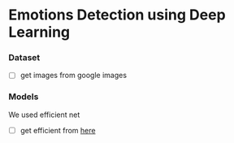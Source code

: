 # Emotions Detection using Deep Learning

### Dataset
- [ ] get images from google images

### Models
We used efficient net
- [ ] get efficient from [here](https://github.com/lukemelas/EfficientNet-PyTorch)